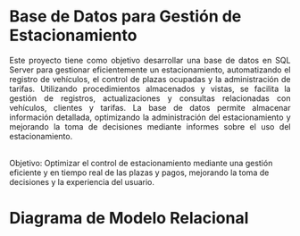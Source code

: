 # Base de Datos para Gestión de Estacionamiento
<p style="text-align: justify;">Este proyecto tiene como objetivo desarrollar una base de datos en SQL Server para gestionar eficientemente un estacionamiento, automatizando el registro de vehículos, el control de plazas ocupadas y la administración de tarifas. Utilizando procedimientos almacenados y vistas, se facilita la gestión de registros, actualizaciones y consultas relacionadas con vehículos, clientes y tarifas. La base de datos permite almacenar información detallada, optimizando la administración del estacionamiento y mejorando la toma de decisiones mediante informes sobre el uso del estacionamiento.</p><br>
Objetivo: Optimizar el control de estacionamiento mediante una gestión eficiente y en tiempo real de las plazas y pagos, mejorando la toma de decisiones y la experiencia del usuario.

# Diagrama de Modelo Relacional
